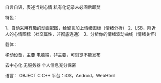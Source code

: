 自言自语，表述当刻心情
私有化记录未必阅后即焚

特色：

1、自动采用有趣的动画配图，给留言加上情绪图标（情绪分析）
2、LSB，附近人的心情图标（社交属性，非彻底连通）
3、分析你的情绪波动曲线（情绪关怀）

载体：

移动设备，主要
电脑端，非主要，可浏览不能发布

去中心化
无服务器
个人信息充分保密


语言：
OBJECT C C++
平台：iOS，Android，WebHtml

